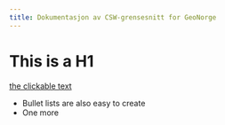 ```yaml
---
title: Dokumentasjon av CSW-grensesnitt for GeoNorge
---
```


# This is a H1

[the clickable text](http://geonorge.no/)

* Bullet lists are also easy to create
* One more
